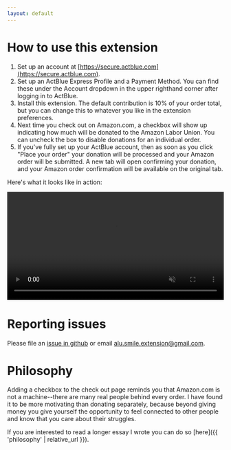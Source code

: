 ```yaml
---
layout: default
---
```

# How to use this extension

1. Set up an account at [https://secure.actblue.com](https://secure.actblue.com).
2. Set up an ActBlue Express Profile and a Payment Method. You can find these under the Account dropdown in the upper righthand corner after logging in to ActBlue.
3. Install this extension. The default contribution is 10% of your order total, but you can change this to whatever you like in the extension preferences.
4. Next time you check out on Amazon.com, a checkbox will show up indicating how much will be donated to the Amazon Labor Union. You can uncheck the box to disable donations for an individual order.
5. If you've fully set up your ActBlue account, then as soon as you click "Place your order" your donation will be processed and your Amazon order will be submitted. A new tab will open confirming your donation, and your Amazon order confirmation will be available on the original tab.

Here's what it looks like in action:

<video width="100%" controls muted="true">
    <source src="assets/demo.mp4" type="video/mp4">
</video>

# Reporting issues

Please file an [issue in github](https://github.com/dylanfprice/alu-smile/issues/new) or email [alu.smile.extension@gmail.com](mailto:alu.smile.extension@gmail.com).

# Philosophy

Adding a checkbox to the check out page reminds you that Amazon.com is not a machine--there are many real people behind every order. I have found it to be more motivating than donating separately, because beyond giving money you give yourself the opportunity to feel connected to other people and know that you care about their struggles.

If you are interested to read a longer essay I wrote you can do so [here]({{ 'philosophy' | relative_url }}).
